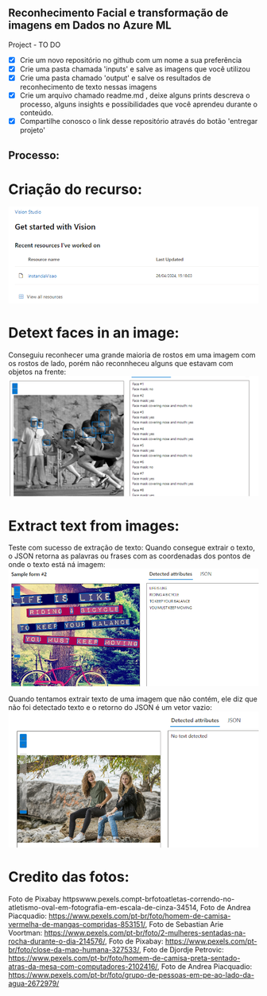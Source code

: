 ## Reconhecimento Facial e transformação de imagens em Dados no Azure ML

Project - TO DO

 - [x] Crie um novo repositório no github com um nome a sua preferência
 - [x] Crie uma pasta chamada 'inputs' e salve as imagens que você utilizou
 - [x] Crie uma pasta chamado 'output' e salve os resultados de reconhecimento de texto nessas imagens
 - [x] Crie um arquivo chamado readme.md , deixe alguns prints descreva o processo, alguns insights e possibilidades que você aprendeu durante o conteúdo.
 - [x] Compartilhe conosco o link desse repositório através do botão 'entregar projeto'

## Processo:

# Criação do recurso:
![alt text](image.png)

# Detext faces in an image:
Conseguiu reconhecer uma grande maioria de rostos em uma imagem com os rostos de lado, porém não reconnheceu alguns que estavam com objetos na frente:
![alt text](output/image-3.png)

# Extract text from images:
Teste com sucesso de extração de texto:
Quando consegue extrair o texto, o JSON retorna as palavras ou frases com as coordenadas dos pontos de onde o texto está ná imagem:
![alt text](output/image-2.png)

Quando tentamos extrair texto de uma imagem que não contém, ele diz que não foi detectado texto e o retorno do JSON é um vetor vazio:
![alt text](output/image-1.png)

 # Credito das fotos:
 Foto de Pixabay httpswww.pexels.compt-brfotoatletas-correndo-no-atletismo-oval-em-fotografia-em-escala-de-cinza-34514,
 Foto de Andrea Piacquadio: https://www.pexels.com/pt-br/foto/homem-de-camisa-vermelha-de-mangas-compridas-853151/,
 Foto de Sebastian Arie Voortman: https://www.pexels.com/pt-br/foto/2-mulheres-sentadas-na-rocha-durante-o-dia-214576/,
 Foto de Pixabay: https://www.pexels.com/pt-br/foto/close-da-mao-humana-327533/,
Foto de Djordje Petrovic: https://www.pexels.com/pt-br/foto/homem-de-camisa-preta-sentado-atras-da-mesa-com-computadores-2102416/,
Foto de Andrea Piacquadio: https://www.pexels.com/pt-br/foto/grupo-de-pessoas-em-pe-ao-lado-da-agua-2672979/
